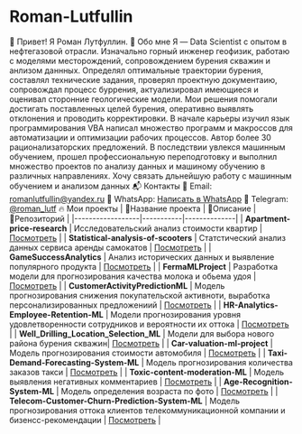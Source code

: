 # Roman-Lutfullin

👋 Привет! Я Роман Лутфуллин.
🚀 Обо мне
Я — Data Scientist с опытом в нефтегазовой отрасли. Изначально горный инженер геофизик, работаю с моделями месторождений, сопровождением бурения скважин и анлизом даннных. Определял оптимальные траектории бурения, составлял технические задания, проверял проектную документаию, сопровождал процесс буррения, актуализировал имеющиеся и оценивал сторонние геологические модели. Мои решения помогали достигать поставленных целей бурения, оперативно выявлять отклонения и проводить корректировки. В начале карьеры изучил язык программирования VBA написал множество программ и макроссов для автоматизации и оптимизации рабочих процессов. Автор более 30 рационализаторских предложений. В последствии увлекся машинным обучением, прошел профессиональную переподготовку и выполнил множество проектов по анализу данных и машиному обучению в различных направлениях. Хочу связать дльнейшую работу с машинным обучением и анализом данных
📬 Контакты
📧 Email: romanlutfullin@yandex.ru
💬 WhatsApp: [Написать в WhatsApp](https://api.whatsapp.com/send?phone=79687451967)
📡 Telegram: [@roman_lutf](https://t.me/roman_lutf)
🔥 Мои проекты
| 📌Название проекта | 📖Описание | 🔗Репозиторий |
|------------------|-----------|--------------|
| **Apartment-price-research** | Исследовательский анализ стоимости квартир | [Посмотреть](https://github.com/RomanNL-ber/Apartment-price-research/blob/main/apartment_cost_analysis.ipynb) |
| **Statistical-analysis-of-scooters** | Статстический анализ данных сервиса аренды самокатов | [Посмотреть](https://github.com/RomanNL-ber/Statistical-analysis-of-scooters/blob/main/statistical_analysis_of_scooters%20.ipynb) |
| **GameSuccessAnalytics** | Анализ исторических данных и выявление популярного продукта | [Посмотреть](https://github.com/RomanNL-ber/GameSuccessAnalytics-/blob/main/GameSuccessAnalytics.ipynb) |
| **FermaMLProject** | Разработка модели для прогнозирования качества молока и обьема удоя | [Посмотреть](https://github.com/RomanNL-ber/FermaMLProject/blob/main/FermaMLProject.ipynb) |
| **CustomerActivityPredictionML** | Модель прогнозирования снижения покупательской активноти, выработка персонализированных предложениий | [Посмотреть](https://github.com/RomanNL-ber/CustomerActivityPredictionML/blob/main/CustomerActivityPrediction.ipynb) |
| **HR-Analytics-Employee-Retention-ML** | Модели прогнозирования уровня удовлетворенности сотрудников и вероятности их оттока | [Посмотреть](https://github.com/RomanNL-ber/HR-Analytics-Employee-Retention-ML/blob/main/HR-Analytics-Employee-Retention-ML.ipynb) |
| **Well_Drilling_Location_Selection_ML** | Модели для выбора нового района бурения скважин| [Посмотреть](https://github.com/RomanNL-ber/Well_Drilling_Location_Selection_ML/blob/main/Well_Drilling_Location_Selection_ML.ipynb) |
| **Car-valuation-ml-project** | Модель прогнозирования стоимости автомобиля | [Посмотреть](https://github.com/RomanNL-ber/Car-valuation-ml-project/blob/main/car-valuation-ml-project.ipynb) |
| **Taxi-Demand-Forecasting-System-ML** | Модель прогнозирования количества заказов такси | [Посмотреть](https://github.com/RomanNL-ber/Taxi-Demand-Forecasting-System-ML/blob/main/taxi-orders-forecasting-system-ml.ipynb) |
| **Toxic-content-moderation-ML** | Модель выявления негативных комментариев | [Посмотреть](https://github.com/RomanNL-ber/Toxic-content-moderation-ML/blob/main/Toxic-content-moderation-ml.ipynb) |
| **Age-Recognition-System-ML** | Модель определения возраста по фото | [Посмотреть](https://github.com/RomanNL-ber/Age-Recognition-System-ML/blob/main/Age%20Recognition%20System%20ML.ipynb) |
| **Telecom-Customer-Churn-Prediction-System-ML** | Модель прогнозирования оттока клиентов телекоммуникационной компании и бизенсс-рекомендации | [Посмотреть](https://github.com/RomanNL-ber/Telecom-Customer-Churn-Prediction-System-ML/blob/main/Telecom-churn-prediction-system-ml.ipynb) |
